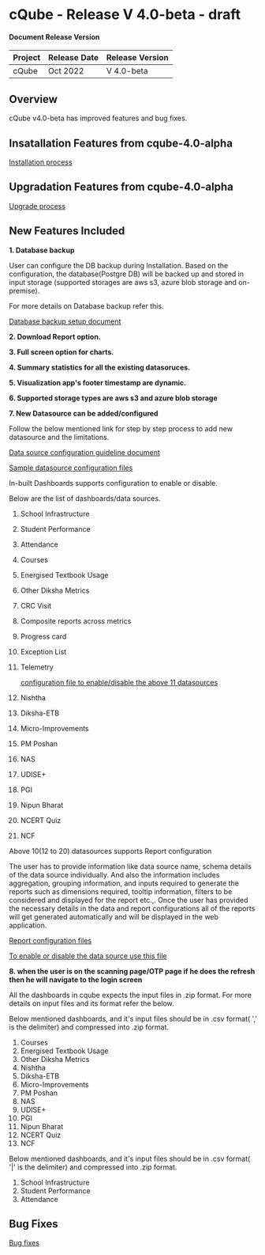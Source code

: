 # cQube - Release V 4.0-beta - draft

#### Document Release Version


|Project    |Release Date    |Release Version|
|---------|----------------|------------------|
|cQube    |  Oct 2022 |V 4.0-beta    |

## Overview

cQube v4.0-beta  has improved features and bug fixes.

## Insatallation Features from cqube-4.0-alpha
[Installation process](https://github.com/Sunbird-cQube/cQube_Edu/blob/cqube-v4.0-beta/README.md)

## Upgradation Features from cqube-4.0-alpha

[Upgrade process](https://github.com/Sunbird-cQube/cQube_Edu/blob/cqube-v4.0-beta/README.md)

## New Features Included

**1. Database backup**

User can configure the DB backup during Installation.
Based on the configuration, the database(Postgre DB) will be backed up and stored in input storage (supported storages are aws s3, azure blob storage and on-premise).

For more details on Database backup refer this.

[Database backup setup document]() <updated link should be provided by Asif>

**2. Download Report option.**

**3. Full screen option for charts.**

**4. Summary statistics for all the existing datasoruces.**

**5. Visualization app's footer timestamp are dynamic.**

**6. Supported storage types are aws s3 and azure blob storage**

**7. New Datasource can be added/configured**


Follow the below mentioned link for step by step process to add new datasource and the limitations.

[Data source configuration guideline document](https://drive.google.com/u/1/open?id=1gSJSQCOLG0wsWeBDq8T2a8F3n_kCJORU8hsPuaaGG-c)

[Sample datasource configuration files](https://drive.google.com/u/1/open?id=1WkMA_xOUp3ywta_baEtjPqc7GCg24v7aZuHp07zgcGM)


In-built Dashboards supports configuration to enable or disable.

Below are the list of dashboards/data sources.

1. School Infrastructure
2. Student Performance
3. Attendance
4. Courses
5. Energised Textbook Usage
6. Other Diksha Metrics
7. CRC Visit
8. Composite reports across metrics
9. Progress card
10. Exception List
11. Telemetry

    [configuration file to enable/disable the above 11 datasources](https://github.com/Sunbird-cQube/cQube_Edu/blob/cqube-v4.0-beta/devops/datasource_config.yml)

12. Nishtha
13. Diksha-ETB
14. Micro-Improvements
15. PM Poshan
16. NAS
17. UDISE+
18. PGI
19. Nipun Bharat
20. NCERT Quiz
21. NCF

Above 10(12 to 20) datasources supports Report configuration

The user has to provide information like data source name, schema details of the data source individually. And also the information includes aggregation, grouping information, and inputs required to generate the reports such as dimensions required, tooltip information, filters to be considered and displayed for the report etc.,. Once the user has provided the necessary details in the data and report configurations all of the reports will get generated automatically and will be displayed in the web application.

[Report configuration files](https://github.com/Sunbird-cQube/cQube_Edu/tree/cqube-v4.0-beta/apis/node-api/core/config/state)

[To enable or disable the data source use this file](https://drive.google.com/u/1/open?id=1fAq9I5ro4RC7IEoocaSwCKd3ArPA1gwp5-hAhuyMQQ0)

**8. when the user is on the scanning page/OTP page if he does the refresh then he will navigate to the login screen**


All the dashboards in cqube expects the input files in .zip format. For more details on input files and its format refer the below.

Below mentioned dashboards, and it's input files should be in .csv format( ',' is the delimiter) and compressed into .zip format.
1.  Courses
2.  Energised Textbook Usage
3.  Other Diksha Metrics
4.  Nishtha
5.  Diksha-ETB
6.  Micro-Improvements
7.  PM Poshan
8.  NAS
9.  UDISE+
10.  PGI
11.  Nipun Bharat
12.  NCERT Quiz
13.  NCF

Below mentioned dashboards, and it's input files should be in .csv format( '|' is the delimiter) and compressed into .zip format.
1. School Infrastructure
2. Student Performance
3. Attendance


## Bug Fixes

[Bug fixes](https://github.com/orgs/Sunbird-cQube/projects/5/views/3?filterQuery=label%3A%22From-v4.0-Alpha%22+status%3A%22QA+Complete+%F0%9F%91%8C%F0%9F%8F%BD%22)